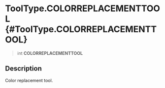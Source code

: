 ToolType.COLORREPLACEMENTTOOL {#ToolType.COLORREPLACEMENTTOOL}
=============================

> int **COLORREPLACEMENTTOOL**

Description
-----------

Color replacement tool.

